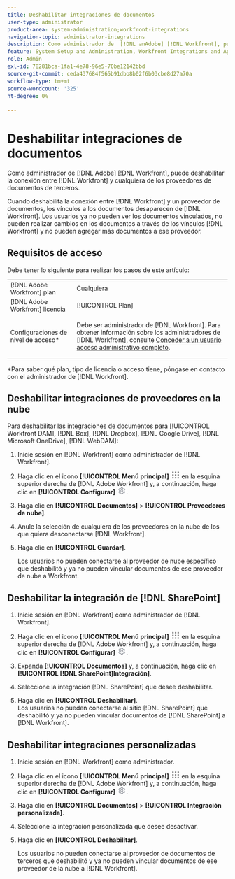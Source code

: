 ```yaml
---
title: Deshabilitar integraciones de documentos
user-type: administrator
product-area: system-administration;workfront-integrations
navigation-topic: administrator-integrations
description: Como administrador de  [!DNL anAdobe] [!DNL Workfront], puede deshabilitar la conexión entre Workfront y cualquiera de los proveedores de documentos de terceros.
feature: System Setup and Administration, Workfront Integrations and Apps, Digital Content and Documents
role: Admin
exl-id: 78281bca-1fa1-4e78-96e5-70be12142bbd
source-git-commit: ceda437684f565b91dbb8b02f6b03cbe8d27a70a
workflow-type: tm+mt
source-wordcount: '325'
ht-degree: 0%

---
```


# Deshabilitar integraciones de documentos

Como administrador de [!DNL Adobe] [!DNL Workfront], puede deshabilitar la conexión entre [!DNL Workfront] y cualquiera de los proveedores de documentos de terceros.

Cuando deshabilita la conexión entre [!DNL Workfront] y un proveedor de documentos, los vínculos a los documentos desaparecen de [!DNL Workfront]. Los usuarios ya no pueden ver los documentos vinculados, no pueden realizar cambios en los documentos a través de los vínculos [!DNL Workfront] y no pueden agregar más documentos a ese proveedor.

## Requisitos de acceso

Debe tener lo siguiente para realizar los pasos de este artículo:

<table style="table-layout:auto"> 
 <col> 
 <col> 
 <tbody> 
  <tr> 
   <td role="rowheader">[!DNL Adobe Workfront] plan</td> 
   <td>Cualquiera</td> 
  </tr> 
  <tr> 
   <td role="rowheader">[!DNL Adobe Workfront] licencia</td> 
   <td>[!UICONTROL Plan]</td> 
  </tr> 
  <tr> 
   <td role="rowheader">Configuraciones de nivel de acceso*</td> 
   <td> <p>Debe ser administrador de [!DNL Workfront]. Para obtener información sobre los administradores de [!DNL Workfront], consulte <a href="../../administration-and-setup/add-users/configure-and-grant-access/grant-a-user-full-administrative-access.md" class="MCXref xref">Conceder a un usuario acceso administrativo completo</a>.</p> </td> 
  </tr> 
 </tbody> 
</table>

&#42;Para saber qué plan, tipo de licencia o acceso tiene, póngase en contacto con el administrador de [!DNL Workfront].

## Deshabilitar integraciones de proveedores en la nube

Para deshabilitar las integraciones de documentos para [!UICONTROL Workfront DAM], [!DNL Box], [!DNL Dropbox], [!DNL Google Drive], [!DNL Microsoft OneDrive], [!DNL WebDAM]:

1. Inicie sesión en [!DNL Workfront] como administrador de [!DNL Workfront].
1. Haga clic en el icono **[!UICONTROL Menú principal]** ![](assets/main-menu-icon.png) en la esquina superior derecha de [!DNL Adobe Workfront] y, a continuación, haga clic en **[!UICONTROL Configurar]** ![](assets/gear-icon-settings.png).

1. Haga clic en **[!UICONTROL Documentos]** > **[!UICONTROL Proveedores de nube]**.

1. Anule la selección de cualquiera de los proveedores en la nube de los que quiera desconectarse [!DNL Workfront].
1. Haga clic en **[!UICONTROL Guardar]**.

   Los usuarios no pueden conectarse al proveedor de nube específico que deshabilitó y ya no pueden vincular documentos de ese proveedor de nube a Workfront.

## Deshabilitar la integración de [!DNL SharePoint]

1. Inicie sesión en [!DNL Workfront] como administrador de [!DNL Workfront].
1. Haga clic en el icono **[!UICONTROL Menú principal]** ![](assets/main-menu-icon.png) en la esquina superior derecha de [!DNL Adobe Workfront] y, a continuación, haga clic en **[!UICONTROL Configurar]** ![](assets/gear-icon-settings.png).

1. Expanda **[!UICONTROL Documentos]** y, a continuación, haga clic en **[!UICONTROL [!DNL SharePoint]Integración]**.
1. Seleccione la integración [!DNL SharePoint] que desee deshabilitar.
1. Haga clic en **[!UICONTROL Deshabilitar]**.\
   Los usuarios no pueden conectarse al sitio [!DNL SharePoint] que deshabilitó y ya no pueden vincular documentos de [!DNL SharePoint] a [!DNL Workfront].

## Deshabilitar integraciones personalizadas

1. Inicie sesión en [!DNL Workfront] como administrador.
1. Haga clic en el icono **[!UICONTROL Menú principal]** ![](assets/main-menu-icon.png) en la esquina superior derecha de [!DNL Adobe Workfront] y, a continuación, haga clic en **[!UICONTROL Configurar]** ![](assets/gear-icon-settings.png).

1. Haga clic en **[!UICONTROL Documentos]** > **[!UICONTROL Integración personalizada]**.
1. Seleccione la integración personalizada que desee desactivar.
1. Haga clic en **[!UICONTROL Deshabilitar]**.

   Los usuarios no pueden conectarse al proveedor de documentos de terceros que deshabilitó y ya no pueden vincular documentos de ese proveedor de la nube a [!DNL Workfront].
